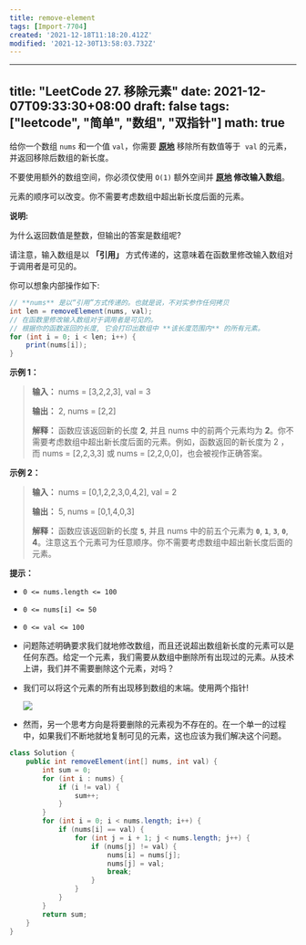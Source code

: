 ```yaml
---
title: remove-element
tags: [Import-7704]
created: '2021-12-18T11:18:20.412Z'
modified: '2021-12-30T13:58:03.732Z'
---
```


---
title: "LeetCode 27. 移除元素"
date: 2021-12-07T09:33:30+08:00
draft: false
tags: ["leetcode", "简单", "数组", "双指针"]
math: true
---

给你一个数组 `nums` 和一个值 `val`，你需要 **[原地](https://baike.baidu.com/item/%E5%8E%9F%E5%9C%B0%E7%AE%97%E6%B3%95)** 移除所有数值等于  `val` 的元素，并返回移除后数组的新长度。

不要使用额外的数组空间，你必须仅使用 `O(1)` 额外空间并 **[原地](https://baike.baidu.com/item/%E5%8E%9F%E5%9C%B0%E7%AE%97%E6%B3%95) 修改输入数组**。

元素的顺序可以改变。你不需要考虑数组中超出新长度后面的元素。

<!--more-->

**说明:**

为什么返回数值是整数，但输出的答案是数组呢?

请注意，输入数组是以 **「引用」** 方式传递的，这意味着在函数里修改输入数组对于调用者是可见的。

你可以想象内部操作如下:

```java
// **nums** 是以“引用”方式传递的。也就是说，不对实参作任何拷贝
int len = removeElement(nums, val);
// 在函数里修改输入数组对于调用者是可见的。
// 根据你的函数返回的长度, 它会打印出数组中 **该长度范围内** 的所有元素。
for (int i = 0; i < len; i++) {
    print(nums[i]);
}
```

**示例 1：**

> **输入：** nums = [3,2,2,3], val = 3
> 
> **输出：** 2, nums = [2,2]
> 
> **解释：** 函数应该返回新的长度 **2**, 并且 nums 中的前两个元素均为 **2**。你不需要考虑数组中超出新长度后面的元素。例如，函数返回的新长度为 2 ，而 nums = [2,2,3,3] 或 nums = [2,2,0,0]，也会被视作正确答案。

**示例 2：**

> **输入：** nums = [0,1,2,2,3,0,4,2], val = 2
> 
> **输出：** 5, nums = [0,1,4,0,3]
> 
> **解释：** 函数应该返回新的长度 **`5`**, 并且 nums 中的前五个元素为 **`0`**, **`1`**, **`3`**, **`0`**, **4**。注意这五个元素可为任意顺序。你不需要考虑数组中超出新长度后面的元素。

**提示：**

- `0 <= nums.length <= 100`

- `0 <= nums[i] <= 50`

- `0 <= val <= 100`

- 问题陈述明确要求我们就地修改数组，而且还说超出数组新长度的元素可以是任何东西。给定一个元素，我们需要从数组中删除所有出现过的元素。从技术上讲，我们并不需要删除这个元素，对吗？

- 我们可以将这个元素的所有出现移到数组的末端。使用两个指针!
  
  ![](https://tategotoazarasi.github.io/images/hint_remove_element.png)

- 然而，另一个思考方向是将要删除的元素视为不存在的。在一个单一的过程中，如果我们不断地就地复制可见的元素，这也应该为我们解决这个问题。

```java
class Solution {
    public int removeElement(int[] nums, int val) {
        int sum = 0;
        for (int i : nums) {
            if (i != val) {
                sum++;
            }
        }
        for (int i = 0; i < nums.length; i++) {
            if (nums[i] == val) {
                for (int j = i + 1; j < nums.length; j++) {
                    if (nums[j] != val) {
                        nums[i] = nums[j];
                        nums[j] = val;
                        break;
                    }
                }
            }
        }
        return sum;
    }
}
```
